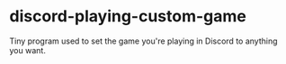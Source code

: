 # discord-playing-custom-game
Tiny program used to set the game you're playing in Discord to anything you want.
